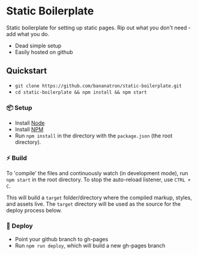 # Static Boilerplate

Static boilerplate for setting up static pages. Rip out what you don't need - add what you do.

- Dead simple setup
- Easily hosted on github



## Quickstart
- `git clone https://github.com/bananatron/static-boilerplate.git`
- `cd static-boilerplate && npm install && npm start`


### 📦 Setup
- Install [Node](https://docs.npmjs.com/getting-started/installing-node)
- Install [NPM](https://www.npmjs.com/get-npm)
- Run `npm install` in the directory with the `package.json` (the root directory).


 ### ⚡️ Build
To 'compile' the files and continuously watch (in development mode), run `npm start` in the root directory. To stop the auto-reload listener, use `CTRL + C`.

This will build a `target` folder/directory where the compiled markup, styles, and assets live. The `target` directory will be used as the source for the deploy process below.

 ### 🚢 Deploy
- Point your github branch to gh-pages
- Run `npm run deploy`, which will build a new gh-pages branch
